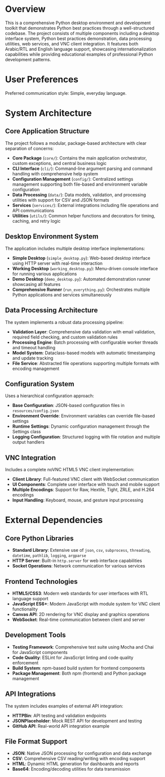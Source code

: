 # Overview

This is a comprehensive Python desktop environment and development toolkit that demonstrates Python best practices through a well-structured codebase. The project consists of multiple components including a desktop interface system, Python best practices demonstration, data processing utilities, web services, and VNC client integration. It features both Arabic/RTL and English language support, showcasing internationalization capabilities while providing educational examples of professional Python development patterns.

# User Preferences

Preferred communication style: Simple, everyday language.

# System Architecture

## Core Application Structure

The project follows a modular, package-based architecture with clear separation of concerns:

- **Core Package** (`core/`): Contains the main application orchestrator, custom exceptions, and central business logic
- **CLI Interface** (`cli/`): Command-line argument parsing and command handling with comprehensive help system
- **Configuration Management** (`config/`): Centralized settings management supporting both file-based and environment variable configuration
- **Data Processing** (`data/`): Data models, validation, and processing utilities with support for CSV and JSON formats
- **Services** (`services/`): External integrations including file operations and API communications
- **Utilities** (`utils/`): Common helper functions and decorators for timing, caching, and retry logic

## Desktop Environment System

The application includes multiple desktop interface implementations:

- **Simple Desktop** (`simple_desktop.py`): Web-based desktop interface using HTTP server with real-time interaction
- **Working Desktop** (`working_desktop.py`): Menu-driven console interface for running various applications
- **Demo Desktop** (`demo_desktop.py`): Automated demonstration runner showcasing all features
- **Comprehensive Runner** (`run_everything.py`): Orchestrates multiple Python applications and services simultaneously

## Data Processing Architecture

The system implements a robust data processing pipeline:

- **Validation Layer**: Comprehensive data validation with email validation, required field checking, and custom validation rules
- **Processing Engine**: Batch processing with configurable worker threads and timeout handling
- **Model System**: Dataclass-based models with automatic timestamping and update tracking
- **File Service**: Abstracted file operations supporting multiple formats with encoding management

## Configuration System

Uses a hierarchical configuration approach:

- **Base Configuration**: JSON-based configuration files in `resources/config.json`
- **Environment Override**: Environment variables can override file-based settings
- **Runtime Settings**: Dynamic configuration management through the Settings class
- **Logging Configuration**: Structured logging with file rotation and multiple output handlers

## VNC Integration

Includes a complete noVNC HTML5 VNC client implementation:

- **Client Library**: Full-featured VNC client with WebSocket communication
- **UI Components**: Complete user interface with touch and mobile support
- **Multiple Encodings**: Support for Raw, Hextile, Tight, ZRLE, and H.264 encodings
- **Input Handling**: Keyboard, mouse, and gesture input processing

# External Dependencies

## Core Python Libraries

- **Standard Library**: Extensive use of `json`, `csv`, `subprocess`, `threading`, `datetime`, `pathlib`, `logging`, `argparse`
- **HTTP Server**: Built-in `http.server` for web interface capabilities
- **Socket Operations**: Network communication for various services

## Frontend Technologies

- **HTML5/CSS3**: Modern web standards for user interfaces with RTL language support
- **JavaScript ES6+**: Modern JavaScript with module system for VNC client functionality
- **Canvas API**: 2D rendering for VNC display and graphics operations
- **WebSocket**: Real-time communication between client and server

## Development Tools

- **Testing Framework**: Comprehensive test suite using Mocha and Chai for JavaScript components 
- **Code Quality**: ESLint for JavaScript linting and code quality enforcement
- **Build System**: npm-based build system for frontend components
- **Package Management**: Both npm (frontend) and Python package management

## API Integrations

The system includes examples of external API integration:

- **HTTPBin**: API testing and validation endpoints
- **JSONPlaceholder**: Mock REST API for development and testing
- **GitHub API**: Real-world API integration example

## File Format Support

- **JSON**: Native JSON processing for configuration and data exchange
- **CSV**: Comprehensive CSV reading/writing with encoding support
- **HTML**: Dynamic HTML generation for dashboards and reports
- **Base64**: Encoding/decoding utilities for data transmission